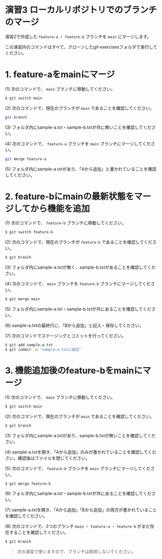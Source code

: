 演習3 ローカルリポジトリでのブランチのマージ
======================================================

演習2で作成した `feature-a` ・ `feature-b` ブランチを `main` にマージします。

この演習内のコマンドはすべて、クローンしたgit-exercisesフォルダで実行してください。

# 1. feature-aをmainにマージ
(1) 次のコマンドで、 `main` ブランチに移動してください。

```bash
$ git switch main
```

(2) 次のコマンドで、現在のブランチが `main` であることを確認してください。

```bash
git branch
```

(3) フォルダ内にsample-a.txt・sample-b.txtが共に無いことを確認してください。

(4) 次のコマンドで、 `feature-a` ブランチを `main` ブランチにマージしてください。

```bash
git merge feature-a
```

(5) フォルダ内にsample-a.txtがあり、「Aから追加」と書かれていることを確認してください。

# 2. feature-bにmainの最新状態をマージしてから機能を追加
(1) 次のコマンドで、 `feature-b` ブランチに移動してください。

```bash
$ git switch feature-b
```

(2) 次のコマンドで、現在のブランチが `feature-b` であることを確認してください。

```bash
$ git branch
```

(3) フォルダ内にsample-a.txtが無く、sample-b.txtがあることを確認してください。

(4) 次のコマンドで、 `main` ブランチを `feature-b` ブランチにマージしてください。

```bash
$ git merge main
```

(5) フォルダ内にsample-a.txt・sample-b.txtが共にあることを確認してください。

(6) sample-a.txtの最終行に、「Bから追加」と記入・保存してください。

(7) 次のコマンドでステージングとコミットを行ってください。

```bash
$ git add sample-a.txt
$ git commit -m "sample-a.txtに追記"
```

# 3. 機能追加後のfeature-bをmainにマージ
(1) 次のコマンドで、 `main` ブランチに移動してください。

```bash
$ git switch main
```

(2) 次のコマンドで、現在のブランチが `main` であることを確認してください。

```bash
$ git branch
```

(3) フォルダ内にsample-a.txtがあり、sample-b.txtが無いことを確認してください。

(4) sample-a.txtを開き、「Aから追加」のみが書かれていることを確認してください。確認後はファイルを閉じてください。

(5) 次のコマンドで、 `feature-b` ブランチを `main` ブランチにマージしてください。

```bash
$ git merge feature-b
```

(6) フォルダ内にsample-a.txt・sample-b.txtが共にあることを確認してください。

(7) sample-a.txtを開き、「Aから追加」「Bから追加」の両方が書かれていることを確認してください。

(8) 次のコマンドで、3つのブランチ `main` ・ `feature-a` ・ `feature-b` がまだ存在することを確認してください。

```bash
$ git branch
```

> 次の演習で使いますので、ブランチは削除しないでください。
